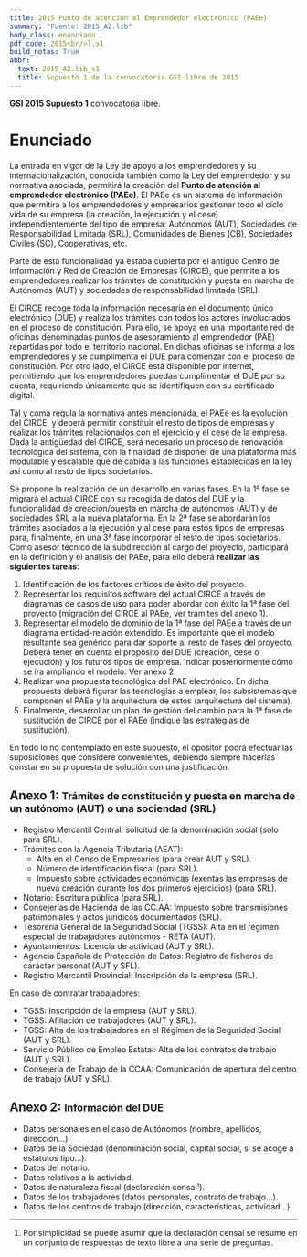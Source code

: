 ```yaml
---
title: 2015 Punto de atención al Emprendedor electrónico (PAEe)
summary: "Fuente: 2015_A2.lib"
body_class: enunciado
pdf_code: 2015<br/>l.s1
build_notas: True
abbr:
  text: 2015_A2.lib_s1
  title: Supuesto 1 de la convocatoria GSI libre de 2015
---
```


**GSI 2015 Supuesto 1** convocatoria libre.

# Enunciado

La entrada en vigor de la Ley de apoyo a los emprendedores y su internacionalización, conocida también
como la Ley del emprendedor y su normativa asociada, permitirá la creación del
**Punto de atención al emprendedor electrónico (PAEe)**.
El PAEe es un sistema de información que permitirá a los emprendedores y empresarios gestionar todo el ciclo vida de su empresa (la creación, la ejecución y el cese) independientemente del
tipo de empresa: Autónomos (AUT), Sociedades de Responsabilidad Limitada (SRL), Comunidades de Bienes
(CB), Sociedades Civiles (SC), Cooperativas, etc.

Parte de esta funcionalidad ya estaba cubierta por el antiguo Centro de Información y Red de Creación de
Empresas (CIRCE), que permite a los emprendedores realizar los trámites de constitución y puesta en marcha
de Autónomos (AUT) y sociedades de responsabilidad limitada (SRL).

El CIRCE recoge toda la información necesaria en el documento único electrónico (DUE) y realiza los trámites con todos los actores involucrados en el proceso de constitución. Para ello, se apoya en una importante red
de oficinas denominadas puntos de asesoramiento al emprendedor (PAE) repartidas por todo el territorio nacional. En dichas oficinas se informa a los emprendedores y se cumplimenta el DUE para comenzar con el proceso
de constitución. Por otro lado, el CIRCE está disponible por internet, permitiendo que los emprendedores puedan
cumplimentar el DUE por su cuenta, requiriendo únicamente que se identifiquen con su certificado digital.

Tal y coma regula la normativa antes mencionada, el PAEe es la evolución del CIRCE, y deberá permitir
constituir el resto de tipos de empresas y realizar los trámites relacionados con el ejercicio y el cese de la empresa. Dada la antigüedad del CIRCE, será necesario un proceso de renovación tecnológica del sistema, con la
finalidad de disponer de una plataforma más modulable y escalable que dé cabida a las funciones establecidas
en la ley así como al resto de tipos societarios.

Se propone la realización de un desarrollo en varias fases. En la 1ª fase se migrará el actual CIRCE con
su recogida de datos del DUE y la funcionalidad de creación/puesta en marcha de autónomos (AUT)
y de sociedades SRL a
la nueva plataforma. En la 2ª fase se abordarán los trámites asociados a la ejecución y al cese para estos tipos
de empresas para, finalmente, en una 3ª fase incorporar el resto de tipos societarios. Como asesor técnico de
la subdirección al cargo del proyecto, participará en la definición y el análisis del PAEe, para ello deberá **realizar las siguientes tareas**:

1. Identificación de los factores críticos de éxito del proyecto.
2. Representar los requisitos software del actual CIRCE a través de diagramas de casos de uso para poder
abordar con éxito la 1ª fase del proyecto (migración del CIRCE al PAEe, ver trámites del anexo 1).
3. Representar el modelo de dominio de la 1ª fase del PAEe a través de un diagrama entidad-relación
extendido. Es importante que el modelo resultante sea genérico para dar soporte al resto de fases
del proyecto. Deberá tener en cuenta el propósito del DUE (creación, cese o ejecución) y los futuros
tipos de empresa. Indicar posteriormente cómo se ira ampliando el modelo. Ver anexo 2.
4. Realizar una propuesta tecnológica del PAE electrónico. En dicha propuesta deberá figurar las tecnologías a emplear, los subsistemas que componen el PAEe y la arquitectura de estos (arquitectura
del sistema).
5. Finalmente, desarrollar un plan de gestión del cambio para la 1ª fase de sustitución de CIRCE por
el PAEe (indique las estrategias de sustitución).

En todo lo no contemplado en este supuesto, el opositor podrá efectuar las suposiciones que considere
convenientes, debiendo siempre hacerlas constar en su propuesta de solución con una justificación.

## Anexo 1: <small>Trámites de constitución y puesta en marcha de un autónomo (AUT) o una sociendad (SRL)</small>

* Registro Mercantil Central: solicitud de la denominación social (solo para SRL).
* Trámites con la Agencia Tributaria (AEAT):
    * Alta en el Censo de Empresarios (para crear AUT y SRL).
    * Número de identificación fiscal (para SRL).
    * Impuesto sobre actividades económicas (exentas las empresas de nueva creación durante los dos primeros ejercicios) (para SRL).
* Notario: Escritura pública (para SRL).
* Consejerías de Hacienda de las CC.AA: Impuesto sobre transmisiones patrimoniales
y actos jurídicos documentados (SRL).
* Tesorería General de la Seguridad Social (TGSS): Alta en el régimen especial de trabajadores autónomos - RETA (AUT).
* Ayuntamientos: Licencia de actividad (AUT y SRL).
* Agencia Española de Protección de Datos: Registro de ficheros de carácter personal (AUT y SFL).
* Registro Mercantil Provincial: Inscripción de la empresa (SRL).

En caso de contratar trabajadores:

* TGSS: Inscripción de la empresa (AUT y SRL).
* TGSS: Afiliación de trabajadores (AUT y SRL).
* TGSS: Alta de los trabajadores en el Régimen de la Seguridad Social (AUT y SRL).
* Servicio Público de Empleo Estatal: Alta de los contratos de trabajo (AUT y SRL).
* Consejería de Trabajo de la CCAA: Comunicación de apertura del centro de trabajo
(AUT y SRL).

## Anexo 2: <small>Información del DUE</small>

* Datos personales en el caso de Autónomos (nombre, apellidos, dirección...).
* Datos de la Sociedad (denominación social, capital social, si se acoge a estatutos tipo...).
* Datos del notario.
* Datos relativos a la actividad.
* Datos de naturaleza fiscal (declaración censal¹).
* Datos de los trabajadores (datos personales, contrato de trabajo...).
* Datos de los centros de trabajo (dirección, características, actividad...).

<hr/>

1. Por simplicidad se puede asumir que la declaración censal se resume en un
conjunto de respuestas de texto libre a una serie de preguntas.
